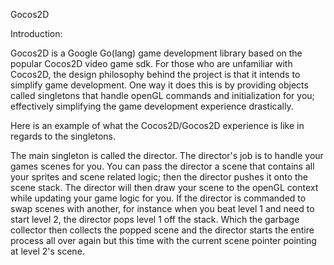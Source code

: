 Gocos2D

Introduction:
	
Gocos2D is a Google Go(lang) game development library based on the popular 
Cocos2D video game sdk. For those who are unfamiliar with Cocos2D, the design philosophy behind
the project is that it intends to simplify game development. One way it does this is by providing
objects called singletons that handle openGL commands and initialization for you; effectively 
simplifying the game development experience drastically.

Here is an example of what the Cocos2D/Gocos2D experience is like in regards to the singletons.

The main singleton is called the director. The director's job is to handle your games scenes for
you. You can pass the director a scene that contains all your sprites and scene related logic;
then the director pushes it onto the scene stack. The director will then draw your scene to the 
openGL context while updating your game logic for you. If the director is commanded to swap
scenes with another, for instance when you beat level 1 and need to start level 2, the director 
pops level 1 off the stack. Which the garbage collector then collects the popped scene and the director starts the
entire process all over again but this time with the current scene pointer pointing at level 2's
scene.

                           
